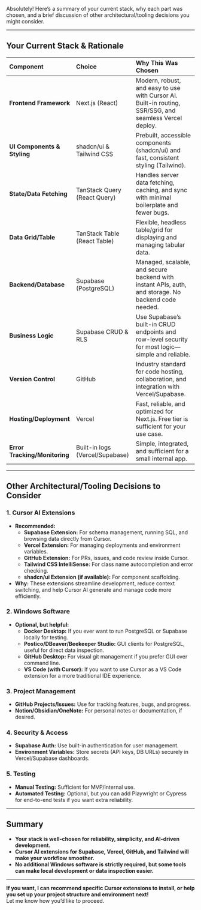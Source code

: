 Absolutely\! Here’s a summary of your current stack, why each part was chosen, and a brief discussion of other architectural/tooling decisions you might consider.

---

## **Your Current Stack & Rationale**

| Component | Choice | Why This Was Chosen |
| :---- | :---- | :---- |
| **Frontend Framework** | Next.js (React) | Modern, robust, and easy to use with Cursor AI. Built-in routing, SSR/SSG, and seamless Vercel deploy. |
| **UI Components & Styling** | shadcn/ui & Tailwind CSS | Prebuilt, accessible components (shadcn/ui) and fast, consistent styling (Tailwind). |
| **State/Data Fetching** | TanStack Query (React Query) | Handles server data fetching, caching, and sync with minimal boilerplate and fewer bugs. |
| **Data Grid/Table** | TanStack Table (React Table) | Flexible, headless table/grid for displaying and managing tabular data. |
| **Backend/Database** | Supabase (PostgreSQL) | Managed, scalable, and secure backend with instant APIs, auth, and storage. No backend code needed. |
| **Business Logic** | Supabase CRUD & RLS | Use Supabase’s built-in CRUD endpoints and row-level security for most logic—simple and reliable. |
| **Version Control** | GitHub | Industry standard for code hosting, collaboration, and integration with Vercel/Supabase. |
| **Hosting/Deployment** | Vercel | Fast, reliable, and optimized for Next.js. Free tier is sufficient for your use case. |
| **Error Tracking/Monitoring** | Built-in logs (Vercel/Supabase) | Simple, integrated, and sufficient for a small internal app. |

---

## **Other Architectural/Tooling Decisions to Consider**

### **1\. Cursor AI Extensions**

- **Recommended:**  
  - **Supabase Extension:** For schema management, running SQL, and browsing data directly from Cursor.  
  - **Vercel Extension:** For managing deployments and environment variables.  
  - **GitHub Extension:** For PRs, issues, and code review inside Cursor.  
  - **Tailwind CSS IntelliSense:** For class name autocompletion and error checking.  
  - **shadcn/ui Extension (if available):** For component scaffolding.  
- **Why:** These extensions streamline development, reduce context switching, and help Cursor AI generate and manage code more efficiently.

### **2\. Windows Software**

- **Optional, but helpful:**  
  - **Docker Desktop:** If you ever want to run PostgreSQL or Supabase locally for testing.  
  - **Postico/DBeaver/Beekeeper Studio:** GUI clients for PostgreSQL, useful for direct data inspection.  
  - **GitHub Desktop:** For visual git management if you prefer GUI over command line.  
  - **VS Code (with Cursor):** If you want to use Cursor as a VS Code extension for a more traditional IDE experience.

### **3\. Project Management**

- **GitHub Projects/Issues:** Use for tracking features, bugs, and progress.  
- **Notion/Obsidian/OneNote:** For personal notes or documentation, if desired.

### **4\. Security & Access**

- **Supabase Auth:** Use built-in authentication for user management.  
- **Environment Variables:** Store secrets (API keys, DB URLs) securely in Vercel/Supabase dashboards.

### **5\. Testing**

- **Manual Testing:** Sufficient for MVP/internal use.  
- **Automated Testing:** Optional, but you can add Playwright or Cypress for end-to-end tests if you want extra reliability.

---

## **Summary**

- **Your stack is well-chosen for reliability, simplicity, and AI-driven development.**  
- **Cursor AI extensions for Supabase, Vercel, GitHub, and Tailwind will make your workflow smoother.**  
- **No additional Windows software is strictly required, but some tools can make local development or data inspection easier.**

---

**If you want, I can recommend specific Cursor extensions to install, or help you set up your project structure and environment next\!**  
Let me know how you’d like to proceed.  
